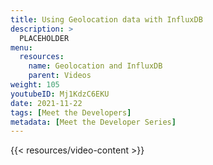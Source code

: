 ```yaml
---
title: Using Geolocation data with InfluxDB
description: >
  PLACEHOLDER
menu:
  resources:
    name: Geolocation and InfluxDB
    parent: Videos
weight: 105
youtubeID: Mj1KdzC6EKU
date: 2021-11-22
tags: [Meet the Developers]
metadata: [Meet the Developer Series]
---
```


{{< resources/video-content >}}
